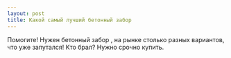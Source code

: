 ```yaml
---
layout: post 
title: Какой самый лучший бетонный забор 
--- 
```

Помогите! Нужен бетонный забор , на рынке столько разных вариантов, что уже запутался! Кто брал? Нужно срочно купить.